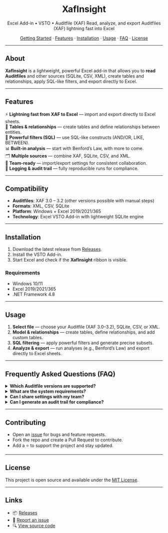 <h1 align="center">XafInsight</h1>

<p align="center">
  Excel Add-in • VSTO • Auditfile (XAF)  
  Read, analyze, and export Auditfiles (XAF) lightning fast into Excel
</p>

<p align="center">
  <a href="#getting-started">Getting Started</a> ·
  <a href="#features">Features</a> ·
  <a href="#installation">Installation</a> ·
  <a href="#usage">Usage</a> ·
  <a href="#faq">FAQ</a> ·
  <a href="#license">License</a>
</p>

---

## About
**XafInsight** is a lightweight, powerful Excel add-in that allows you to **read Auditfiles** and other sources (SQLite, CSV, XML), create tables and relationships, apply SQL-like filters, and export directly to Excel.  

---

## Features
⚡ **Lightning fast from XAF to Excel** — import and export directly to Excel sheets.  
🧩 **Tables & relationships** — create tables and define relationships between entities.  
🔎 **Powerful filters (SQL)** — use SQL-like constructs (AND/OR, LIKE, BETWEEN).  
📊 **Built-in analysis** — start with Benford’s Law, with more to come.  
🗂️ **Multiple sources** — combine XAF, SQLite, CSV, and XML.  
👥 **Team-ready** — import/export settings for consistent collaboration.  
🧾 **Logging & audit trail** — fully reproducible runs for compliance.  

---

## Compatibility
- **Auditfiles**: XAF 3.0 – 3.2 (other versions possible with manual steps)  
- **Formats**: XML, CSV, SQLite  
- **Platform**: Windows + Excel 2019/2021/365  
- **Technology**: Excel VSTO Add-in with lightweight SQLite engine  

---

## Installation
1. Download the latest release from [Releases](https://github.com/XafInsight/XafInsight/releases).  
2. Install the VSTO Add-in.  
3. Start Excel and check if the **XafInsight** ribbon is visible.  

### Requirements
- Windows 10/11  
- Excel 2019/2021/365  
- .NET Framework 4.8  

---

## Usage
1. **Select file** — choose your Auditfile (XAF 3.0–3.2), SQLite, CSV, or XML.  
2. **Model & relationships** — create tables, define relationships, and add custom tables.  
3. **SQL filtering** — apply powerful filters and generate precise subsets.  
4. **Analyze & export** — run analyses (e.g., Benford’s Law) and export directly to Excel sheets.  

---

## Frequently Asked Questions (FAQ)

<details>
  <summary><strong>Which Auditfile versions are supported?</strong></summary>

XAF 3.0–3.2. Other versions may work with manual adjustments.
</details>

<details>
  <summary><strong>What are the system requirements?</strong></summary>

Windows 10/11, Excel 2019/2021/365, .NET Framework 4.8.
</details>

<details>
  <summary><strong>Can I share settings with my team?</strong></summary>

Yes, export/import settings and configurations for collaboration.
</details>

<details>
  <summary><strong>Can I generate an audit trail for compliance?</strong></summary>

Yes, XafInsight provides an audit trail with details of exports and filters.
</details>


---

## Contributing
- Open an [issue](https://github.com/XafInsight/XafInsight/issues) for bugs and feature requests.  
- Fork the repo and create a Pull Request to contribute.  
- Add a ⭐ to support the project and stay updated.

---

## License
This project is open source and available under the [MIT License](https://github.com/XafInsight/XafInsight/blob/main/LICENSE).

---

## Links
- 📦 [Releases](https://github.com/XafInsight/XafInsight/releases)  
- 🐞 [Report an issue](https://github.com/XafInsight/XafInsight/issues)  
- 🔍 [View source code](https://github.com/XafInsight/XafInsight)  

